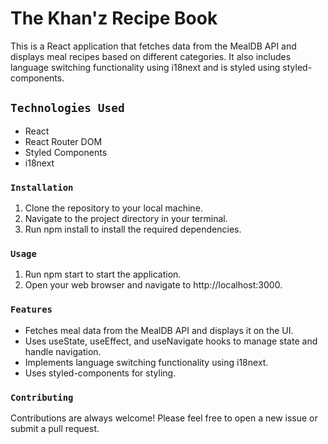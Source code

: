 # The Khan'z Recipe Book

This is a React application that fetches data from the MealDB API and displays meal recipes based on different categories. It also includes language switching functionality using i18next and is styled using styled-components.

## `Technologies Used`

* React
* React Router DOM
* Styled Components
* i18next

### `Installation`

1. Clone the repository to your local machine.
2. Navigate to the project directory in your terminal.
3. Run npm install to install the required dependencies.

### `Usage`

1. Run npm start to start the application.
2. Open your web browser and navigate to http://localhost:3000.

### `Features`

* Fetches meal data from the MealDB API and displays it on the UI.
* Uses useState, useEffect, and useNavigate hooks to manage state and handle navigation.
* Implements language switching functionality using i18next.
* Uses styled-components for styling.

### `Contributing`
Contributions are always welcome! Please feel free to open a new issue or submit a pull request.

